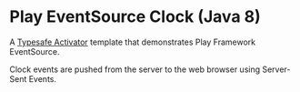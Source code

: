 # Play EventSource Clock (Java 8)

A [Typesafe Activator] template that demonstrates Play Framework EventSource.

Clock events are pushed from the server to the web browser using Server-Sent Events.

[Typesafe Activator]: http://typesafe.com/activator

